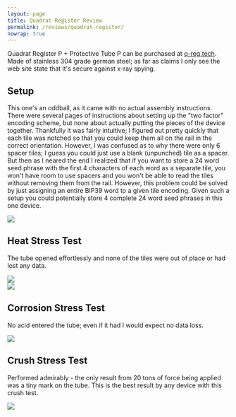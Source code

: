 ```yaml
---
layout: page
title: Quadrat Register Review
permalink: /reviews/quadrat-register/
nowrap: true
---
```

Quadrat Register P + Protective Tube P can be purchased at <a href="https://qreg.tech/">q-reg.tech</a>. Made of stainless 304 grade german steel; as far as claims I only see the web site state that it's secure against x-ray spying.

## Setup

This one's an oddball, as it came with no actual assembly instructions. There were several pages of instructions about setting up the "two factor" encoding scheme, but none about actually putting the pieces of the device together. Thankfully it was fairly intuitive; I figured out pretty quickly that each tile was notched so that you could keep them all on the rail in the correct orientation. However, I was confused as to why there were only 6 spacer tiles; I guess you could just use a blank (unpunched) tile as a spacer. But then as I neared the end I realized that if you want to store a 24 word seed phrase with the first 4 characters of each word as a separate tile, you won't have room to use spacers and you won't be able to read the tiles without removing them from the rail. However, this problem could be solved by just assigning an entire BIP39 word to a given tile encoding. Given such a setup you could potentially store 4 complete 24 word seed phrases in this one device.

<img src="../../img/devices/quadrat_register_new.jpeg" />

## Heat Stress Test

The tube opened effortlessly and none of the tiles were out of place or had lost any data.

<img src="../../img/devices/quadrat_register_hot.jpeg" />
<br/>
<img src="../../img/devices/quadrat_register_heat.jpeg" />

## Corrosion Stress Test

No acid entered the tube; even if it had I would expect no data loss.

<img src="../../img/devices/quadrat_register_acid.jpeg" />

## Crush Stress Test

Performed admirably - the only result from 20 tons of force being applied was a tiny mark on the tube. This is the best result by any device with this crush test.

<img src="../../img/devices/quadrat_register_crush.jpeg" />
